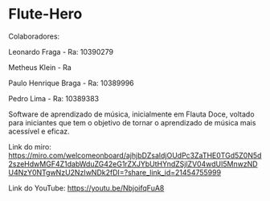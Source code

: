 # Flute-Hero


Colaboradores:

Leonardo Fraga - Ra: 10390279

Metheus Klein - Ra

Paulo Henrique Braga - Ra: 10389996

Pedro Lima - Ra: 10389383

Software de aprendizado de música, inicialmente em Flauta Doce, voltado para iniciantes que tem o objetivo de tornar o aprendizado de música mais acessível e eficaz.



Link do miro:
https://miro.com/welcomeonboard/ajhjbDZsaldjOUdPc3ZaTHE0TGd5Z0N5d2szeHdwMGF4Z1dabWduZG42eG1rZXJYbUtHYndZSjlZV04wdUI5MnwzNDU4NzY0NTgwNzU2NzIwNDk2fDI=?share_link_id=21454755999


Link do YouTube:
https://youtu.be/NbjoifqFuA8
